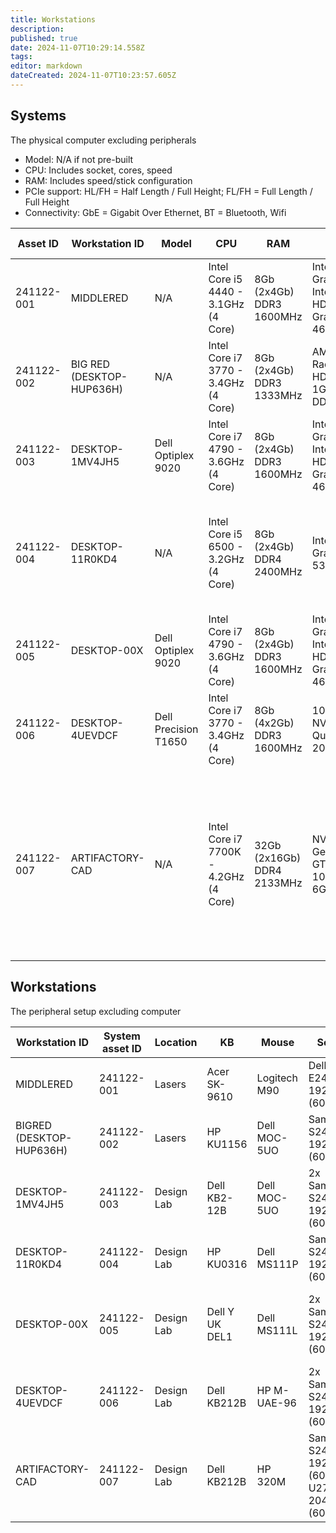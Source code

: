 ```yaml
---
title: Workstations
description: 
published: true
date: 2024-11-07T10:29:14.558Z
tags: 
editor: markdown
dateCreated: 2024-11-07T10:23:57.605Z
---
```


## Systems
The physical computer excluding peripherals

* Model: N/A if not pre-built
* CPU: Includes socket, cores, speed
* RAM: Includes speed/stick configuration
* PCIe support: HL/FH = Half Length / Full Height; FL/FH = Full Length / Full Height
* Connectivity: GbE = Gigabit Over Ethernet,  BT = Bluetooth, Wifi

| Asset ID     | Workstation ID            | Model                | CPU                                   | RAM                        | GPU                                           | Motherboard             | PCIe support                                                                                       | Network Connectivity | Display Connectivity                             | HDD                |
|--------------|---------------------------|----------------------|---------------------------------------|----------------------------|-----------------------------------------------|-------------------------|----------------------------------------------------------------------------------------------------|----------------------|--------------------------------------------------|--------------------|
| 241122-001   | MIDDLERED                 | N/A                  | Intel Core i5 4440 - 3.1GHz (4 Core)  | 8Gb (2x4Gb) DDR3 1600MHz   | Integrated Graphics Intel(R) HD Graphics 4600 | Lenovo SDK0E50510       | 1xPCIe 3.0 x16 Hl/FH 4xPCIe 2.0 x 1 HL/FH                                                          | GbE only             | 1xVGA, 1xDisplay Port                            | 256Gb SATA III SSD |  
| 241122-002   | BIG RED (DESKTOP-HUP636H) | N/A                  | Intel Core i7 3770 - 3.4GHz (4 Core)  | 8Gb (2x4Gb) DDR3 1333MHz   | AMD Radeon HD 6450 1GB DDR3                   | Asus P8Q77-M2/CDM/SI    | 1xPCIe 3.0 x16 HL/FH 4xPCIe 2.0 x 1 HL/FH                                                          | GbE only             | 2xDVI-D, 1xDVI-I 1xVGA 1xHDMI 1.3a               | 111Gb SATA III SSD |
| 241122-003   | DESKTOP-1MV4JH5           | Dell Optiplex 9020   | Intel Core i7 4790 - 3.6GHz (4 Core)  | 8Gb (2x4Gb) DDR3 1600MHz   | Integrated Graphics Intel(R) HD Graphics 4600 | Dell 00V62H             | 1xPCIe 3.0 x16 HL/FH 4xPCIe 2.0 x1 HL/FH                                                           | 1GbE Only            | 1xVGA, 2xDisplay Port                            | 447Gb SATA III SSD |
| 241122-004   | DESKTOP-11R0KD4           | N/A                  | Intel Core i5 6500 - 3.2GHz (4 Core)  | 8Gb (2x4Gb) DDR4 2400MHz   | Intel HD Graphics 530                         | Lenovo BC30 U3E1        | 1xPCIe 3.0 x16 HL/FH 1xPCIe 2.0 x4 HL/FH 2xPCIe 2.0 x1 HL/FH                                       | 1GbE + BT            | 1xVGA, 2xDisplay Port                            | 447Gb SATA III SSD |
| 241122-005   | DESKTOP-00X               | Dell Optiplex 9020   | Intel Core i7 4790 - 3.6GHz (4 Core)  | 8Gb (2x4Gb) DDR3 1600MHz   | Integrated Graphics Intel(R) HD Graphics 4600 | Dell 00V62H             | 1xPCIe 3.0 x16 HL/FH 4xPCIe 2.0 x1 HL/FH                                                           | 1GbE Only            | 1xVGA, 2xDisplay Port                            | 447Gb SATA III SSD |
| 241122-006   | DESKTOP-4UEVDCF           | Dell Precision T1650 | Intel Core i7 3770 - 3.4GHz (4 Core)  | 8Gb (4x2Gb) DDR3 1600MHz   | 1023MB NVIDIA Quadro 2000                     | Dell 0X9M3X             | 1xPCIe 3.0 x16 HL/FH 1xPCIe 2.0 x1 HL/FH                                                           | 1GbE Only            | 1xVGA, 2xDisplay Port                            | 256Gb SATA III SSD |
| 241122-007   | ARTIFACTORY-CAD           | N/A                  | Intel Core i7 7700K - 4.2GHz (4 Core) | 32Gb (2x16Gb) DDR4 2133MHz | NVIDIA GeForce GTX 1060 6GB                   | Gigabyte Z270MX-Gaming5 | 1xPCIe 3.0 x 16(16) FL/FH 1xPCIe 3.0 x 16(x8) FL/FH 1xPCIe 3.0 x 16(x4) FL/FH 1xPCIe 3.0 x 1 FL/FH | 1GbE Only            | 4xDisplay Port, 1xHDMI 1.4, 1xHDMI 2.0b, 1xDVI-D | 476Gb M.2 NVMe SSD |

## Workstations

The peripheral setup excluding computer

| Workstation ID           | System asset ID | Location   | KB             | Mouse        | Screens                                                        | Other Peripherals             | Purpose                                                                  |
|--------------------------|-----------------|------------|----------------|--------------|----------------------------------------------------------------|-------------------------------|--------------------------------------------------------------------------|
| MIDDLERED                | 241122-001      | Lasers     | Acer SK-9610   | Logitech M90 | Dell E2417H 1920x1080 (60Hz)                                   | N/A                           | Laser Cutting Interface                                                  |
| BIGRED (DESKTOP-HUP636H) | 241122-002      | Lasers     | HP KU1156      | Dell MOC-5UO | Samsung S24C450 1920x1200 (60Hz)                               | N/A                           | Laser Cutting Interface                                                  |
| DESKTOP-1MV4JH5          | 241122-003      | Design Lab | Dell KB2-12B   | Dell MOC-5UO | 2x Samsung S24C450 1920x1200 (60Hz)                            | N/A                           | Prepare for 3d Print, Labels, CNC, Laser Cutting                         |
| DESKTOP-11R0KD4          | 241122-004      | Design Lab | HP KU0316      | Dell MS111P  | Samsung S24C450 1920x1200 (60Hz)                               | Wacom Cintiq 21UX Pen Display | Design Digital Artwork                                                   |
| DESKTOP-00X              | 241122-005      | Design Lab | Dell Y UK DEL1 | Dell MS111L  | 2x Samsung S24C450 1920x1200 (60Hz)                            | N/A                           | Induction Presentation, Prepare for 3d Print, Labels, CNC, Laser Cutting |
| DESKTOP-4UEVDCF          | 241122-006      | Design Lab | Dell KB212B    | HP M-UAE-96  | 2x Samsung S24C450 1920x1200 (60Hz)                            | N/A                           | Prepare for 3d Print, Labels, CNC, Laser Cutting                         |
| ARTIFACTORY-CAD          | 241122-007      | Design Lab | Dell KB212B    | HP 320M      | Samsung S24C450 1920x1200 (60Hz), Dell U2722D 2048x1152 (60Hz) | N/A                           | 3d Modelling/CAD                                                         |
